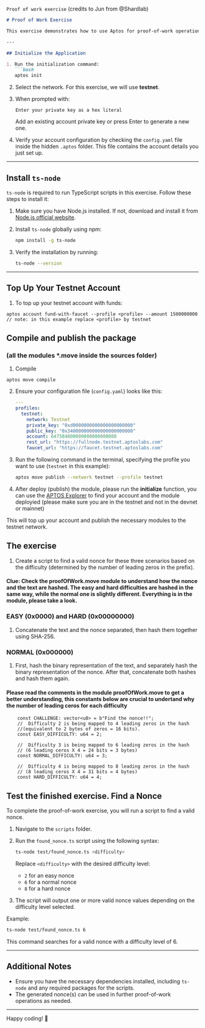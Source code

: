 ``Proof of work exercise``
(credits to Jun from @Shardlab)

```markdown
# Proof of Work Exercise  

This exercise demonstrates how to use Aptos for proof-of-work operations. Follow the steps below to get started.  

---

## Initialize the Application  

1. Run the initialization command:  
   ```bash
   aptos init
   ```  

2. Select the network. For this exercise, we will use **testnet**.  

3. When prompted with:  
   ```
   Enter your private key as a hex literal
   ```  
   Add an existing account private key or press Enter to generate a new one.  

4. Verify your account configuration by checking the `config.yaml` file inside the hidden `.aptos` folder. This file contains the account details you just set up.  

---

## Install `ts-node`  

`ts-node` is required to run TypeScript scripts in this exercise. Follow these steps to install it:  

1. Make sure you have Node.js installed. If not, download and install it from [Node.js official website](https://nodejs.org/).  

2. Install `ts-node` globally using npm:  
   ```bash
   npm install -g ts-node
   ```  

3. Verify the installation by running:  
   ```bash
   ts-node --version
   ```  

---

## Top Up Your Testnet Account  

1. To top up your testnet account with funds: 
```
aptos account fund-with-faucet --profile <profile> --amount 1500000000
// note: in this example replace <profile> by testnet
```

## Compile and publish the package 
### (all the modules *.move inside the sources folder)  

1. Compile
   
```
aptos move compile
```

2. Ensure your configuration file (`config.yaml`) looks like this:  
   ```yaml
   ---
   profiles:
     testnet:
       network: Testnet
       private_key: "0xd0000000000000000000000"
       public_key: "0x340000000000000000000000"
       account: 647584000000000000000000
       rest_url: "https://fullnode.testnet.aptoslabs.com"
       faucet_url: "https://faucet.testnet.aptoslabs.com"
   ```  

3. Run the following command in the terminal, specifying the profile you want to use (`testnet` in this example):  
   ```bash
   aptos move publish --network testnet --profile testnet
   ```

4. After deploy (publish) the module, please run the **initialize** function, you can use the [APTOS Explorer]( https://explorer.aptoslabs.com/ ) to find your account and the module deployied (please make sure you are in the testnet and not in the devnet or mainnet)

This will top up your account and publish the necessary modules to the testnet network.  

## The exercise

1. Create a script to find a valid nonce for these three scenarios based on the difficulty (determined by the number of leading zeros in the prefix).

#### Clue: Check the proofOfWork.move module to understand how the nonce and the text are hashed. The easy and hard difficulties are hashed in the same way, while the normal one is slightly different. Everything is in the module, please take a look.

### EASY (0x0000) and HARD (0x00000000)
1. Concatenate the text and the nonce separated, then hash them together using SHA-256.

### NORMAL (0x000000)
1. First, hash the binary representation of the text, and separately hash the binary representation of the nonce. After that, concatenate both hashes and hash them again.

#### Please read the comments in the module proofOfWork.move to get a better understanding, this constants below are crucial to undertand why the number of leading ceros for each difficulty 

```
    const CHALLENGE: vector<u8> = b"Find the nonce!!";
    //  Difficulty 2 is being mapped to 4 leading zeros in the hash 
    //(equivalent to 2 bytes of zeros = 16 bits).
    const EASY_DIFFICULTY: u64 = 2;

    //  Difficulty 3 is being mapped to 6 leading zeros in the hash
    // (6 leading ceros X 4 = 24 bits = 3 bytes) 
    const NORMAL_DIFFICULTY: u64 = 3;

    //  Difficulty 4 is being mapped to 8 leading zeros in the hash 
    // (8 leading ceros X 4 = 31 bits = 4 bytes) 
    const HARD_DIFFICULTY: u64 = 4;
```

## Test the finished exercise. Find a Nonce  

To complete the proof-of-work exercise, you will run a script to find a valid nonce.  

1. Navigate to the `scripts` folder.  

2. Run the `found_nonce.ts` script using the following syntax:  
   ```bash
   ts-node test/found_nonce.ts <difficulty>
   ```  
   Replace `<difficulty>` with the desired difficulty level:  
   - `2` for an easy nonce  
   - `6` for a normal nonce  
   - `8` for a hard nonce  

3. The script will output one or more valid nonce values depending on the difficulty level selected.  

Example:  
```bash
ts-node test/found_nonce.ts 6
```  

This command searches for a valid nonce with a difficulty level of 6.  

---

## Additional Notes  

- Ensure you have the necessary dependencies installed, including `ts-node` and any required packages for the scripts.  
- The generated nonce(s) can be used in further proof-of-work operations as needed.  

---  

Happy coding! 🚀  
```  
